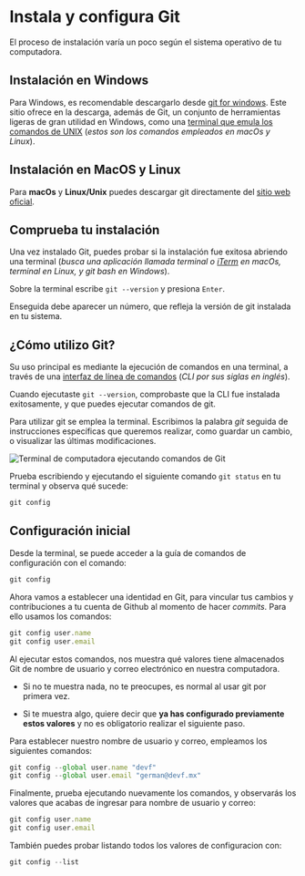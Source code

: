 # Instala y configura Git

El proceso de instalación varía un poco según el sistema operativo de tu computadora.

## Instalación en Windows

Para Windows, es recomendable descargarlo desde [git for windows](https://gitforwindows.org/). Este sitio ofrece en la descarga, además de Git, un conjunto de herramientas ligeras de gran utilidad en Windows, como una [terminal que emula los comandos de UNIX](https://www.atlassian.com/es/git/tutorials/git-bash) (_estos son los comandos empleados en macOs y Linux_).

## Instalación en MacOS y Linux

Para **macOs** y **Linux/Unix** puedes descargar git directamente del [sitio web oficial](https://git-scm.com/downloads).

## Comprueba tu instalación

Una vez instalado Git, puedes probar si la instalación fue exitosa abriendo una terminal (_busca una aplicación llamada terminal o [iTerm](https://iterm2.com/) en macOs, terminal en Linux, y git bash en Windows_).

Sobre la terminal escribe `git --version` y presiona `Enter`.

Enseguida debe aparecer un número, que refleja la versión de git instalada en tu sistema.

## ¿Cómo utilizo Git?

Su uso principal es mediante la ejecución de comandos en una terminal, a través de una [interfaz de línea de comandos](https://es.wikipedia.org/wiki/Interfaz_de_l%C3%ADnea_de_comandos) (_CLI por sus siglas en inglés_).

Cuando ejecutaste `git --version`, comprobaste que la CLI fue instalada exitosamente, y que puedes ejecutar comandos de git.

Para utilizar git se emplea la terminal. Escribimos la palabra _git_ seguida de instrucciones específicas que queremos realizar, como guardar un cambio, o visualizar las últimas modificaciones.

![Terminal de computadora ejecutando comandos de Git](https://storage.googleapis.com/campus-cvs/guia-code/git-terminal-2.png)

Prueba escribiendo y ejecutando el siguiente comando `git status` en tu terminal y observa qué sucede:

```javascript
git config
```


## Configuración inicial

Desde la terminal, se puede acceder a la guía de comandos de configuración con el comando:

```javascript
git config
```

Ahora vamos a establecer una identidad en Git, para vincular tus cambios y contribuciones a tu cuenta de Github al momento de hacer _commits_. Para ello usamos los comandos:

```javascript
git config user.name
git config user.email
```

Al ejecutar estos comandos, nos muestra qué valores tiene almacenados Git de nombre de usuario y correo electrónico en nuestra computadora.

- Si no te muestra nada, no te preocupes, es normal al usar git por primera vez.

- Si te muestra algo, quiere decir que **ya has configurado previamente estos valores** y no es obligatorio realizar el siguiente paso.

Para establecer nuestro nombre de usuario y correo, empleamos los siguientes comandos:

```javascript
git config --global user.name "devf"
git config --global user.email "german@devf.mx"
```

Finalmente, prueba ejecutando nuevamente los comandos, y observarás los valores que acabas de ingresar para nombre de usuario y correo:

```javascript
git config user.name
git config user.email
```

También puedes probar listando todos los valores de configuracion con:

```javascript
git config --list
```
